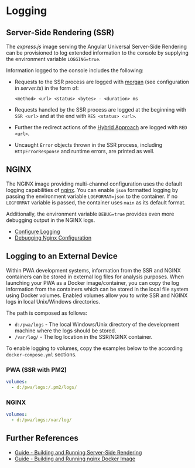 <!--
kb_concepts
kb_pwa
kb_everyone
kb_sync_latest_only
-->

# Logging

## Server-Side Rendering (SSR)

The _express.js_ image serving the Angular Universal Server-Side Rendering can be provisioned to log extended information to the console by supplying the environment variable `LOGGING=true`.

Information logged to the console includes the following:

- Requests to the SSR process are logged with [morgan](https://github.com/expressjs/morgan) (see configuration in _server.ts_) in the form of:

  `<method> <url> <status> <bytes> - <duration> ms`

- Requests handled by the SSR process are logged at the beginning with `SSR <url>` and at the end with `RES <status> <url>`.

- Further the redirect actions of the [Hybrid Approach](./hybrid-approach.md) are logged with `RED <url>`.

- Uncaught `Error` objects thrown in the SSR process, including `HttpErrorResponse` and runtime errors, are printed as well.

## NGINX

The NGINX image providing multi-channel configuration uses the default logging capabilities of [nginx](https://www.nginx.com/).
You can enable `json` formatted logging by passing the environment variable `LOGFORMAT=json` to the container.
If no `LOGFORMAT` variable is passed, the container uses `main` as its default format.

Additionally, the environment variable `DEBUG=true` provides even more debugging output in the NGINX logs.

- [Configure Logging](https://docs.nginx.com/nginx/admin-guide/monitoring/logging/)
- [Debugging Nginx Configuration](https://easyengine.io/tutorials/nginx/debugging/)

## Logging to an External Device

Within PWA development systems, information from the SSR and NGINX containers can be stored in external log files for analysis purposes.
When launching your PWA as a Docker image/container, you can copy the log information from the containers which can be stored in the local file system using Docker volumes.
Enabled volumes allow you to write SSR and NGINX logs in local Unix/Windows directories.

The path is composed as follows:

- `d:/pwa/logs` - The local Windows/Unix directory of the development machine where the logs should be stored.
- `/var/log/` - The log location in the SSR/NGINX container.

To enable logging to volumes, copy the examples below to the according `docker-compose.yml` sections.

### PWA (SSR with PM2)

```yaml
volumes:
  - d:/pwa/logs:/.pm2/logs/
```

### NGINX

```yaml
volumes:
  - d:/pwa/logs:/var/log/
```

## Further References

- [Guide - Building and Running Server-Side Rendering](../guides/ssr-startup.md)
- [Guide - Building and Running nginx Docker Image](../guides/nginx-startup.md)
